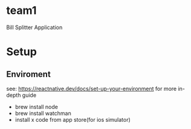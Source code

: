 # team1
Bill Splitter Application


# Setup 
## Enviroment
see: https://reactnative.dev/docs/set-up-your-environment for more in-depth guide
* brew install node
* brew install watchman
* install x code from app store(for ios simulator)

